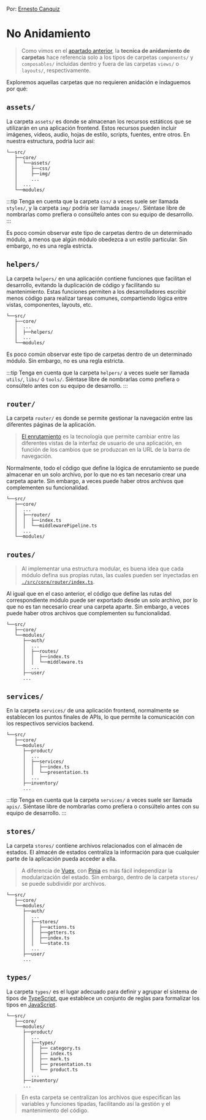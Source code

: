 Por: [Ernesto Canquiz](https://github.com/ecanquiz)

# No Anidamiento

>Como vimos en el [apartado anterior](./nesting.md), la **tecnica de anidamiento de carpetas** hace referencia solo a los tipos de carpetas `components/` y `composables/` incluidas dentro y fuera de las carpetas `views/` o `layouts/`, respectivamente.

Exploremos aquellas carpetas que no requieren anidación e indaguemos por qué:

## `assets/`

La carpeta `assets/` es donde se almacenan los recursos estáticos que se utilizarán en una aplicación frontend. Estos recursos pueden incluir imágenes, videos, audio, hojas de estilo, scripts, fuentes, entre otros. En nuestra estructura, podría lucir así:

```sh{3,4,5,6}
└──src/
   ├──core/
   │  └──assets/
   │     ├──css/
   │     ├──img/
   │     ...
   │  ...
   └──modules/
```

:::tip
Tenga en cuenta que la carpeta `css/` a veces suele ser llamada `styles/`, y la carpeta `img/` podría ser llamada `images/`. Siéntase libre de nombrarlas como prefiera o consúltelo antes con su equipo de desarrollo.
:::

Es poco común observar este tipo de carpetas dentro de un determinado módulo, a menos que algún módulo obedezca a un estilo particular. Sin embargo, no es una regla estricta.

## `helpers/`

La carpeta `helpers/` en una aplicación contiene funciones que facilitan el desarrollo, evitando la duplicación de código y facilitando su mantenimiento. Estas funciones permiten a los desarrolladores escribir menos código para realizar tareas comunes, compartiendo lógica entre vistas, componentes, layouts, etc.

```sh{4}
└──src/
   ├──core/
   │  ...
   │  ├──helpers/
   │  ...
   └──modules/
```

Es poco común observar este tipo de carpetas dentro de un determinado módulo. Sin embargo, no es una regla estricta.

:::tip
Tenga en cuenta que la carpeta `helpers/` a veces suele ser llamada `utils/`, `libs/` ó `tools/`. Siéntase libre de nombrarlas como prefiera o consúltelo antes con su equipo de desarrollo.
:::

## `router/`

La carpeta `router/` es donde se permite gestionar la navegación entre las diferentes páginas de la aplicación.

>[El enrutamiento](https://router.vuejs.org/) es la tecnología que permite cambiar entre las diferentes vistas de la interfaz de usuario de una aplicación, en función de los cambios que se produzcan en la URL de la barra de navegación.

Normalmente, todo el código que define la lógica de enrutamiento se puede almacenar en un solo archivo, por lo que no es tan necesario crear una carpeta aparte. Sin embargo, a veces puede haber otros archivos que complementen su funcionalidad.

```sh{4,5,6}
└──src/
   ├──core/
   │  ...
   │  ├──router/
   │  │  ├──index.ts
   │  │  └──middlewarePipeline.ts
   │  ...
   └──modules/
```

## `routes/`

>Al implementar una estructura modular, es buena idea que cada módulo defina sus propias rutas, las cuales pueden ser inyectadas en [`./src/core/router/index.ts`](./no-nesting.html#router).

Al igual que en el caso anterior, el código que define las rutas del correspondiente módulo puede ser exportado desde un solo archivo, por lo que no es tan necesario crear una carpeta aparte. Sin embargo, a veces puede haber otros archivos que complementen su funcionalidad.

```sh{6,7,8}
└──src/
   ├──core/
   └──modules/
      ├──auth/
      │  ...
      │  ├──routes/
      │  │  ├──index.ts
      │  │  └──middleware.ts
      │  ...
      ├──user/
      ...     
```

## `services/`

En la carpeta `services/` de una aplicación frontend, normalmente se establecen los puntos finales de APIs, lo que permite la comunicación con los respectivos servicios backend.

```sh{6,7,8}
└──src/
   ├──core/
   └──modules/
      ├──product/
      │  ...
      │  ├──services/
      │  │  ├──index.ts
      │  │  └──presentation.ts
      │  ...
      ├──inventory/
      ...     
```

:::tip
Tenga en cuenta que la carpeta `services/` a veces suele ser llamada `apis/`. Siéntase libre de nombrarlas como prefiera o consúltelo antes con su equipo de desarrollo.
:::

## `stores/`

La carpeta `stores/` contiene archivos relacionados con el almacén de estados. El almacén de estados centraliza la información para que cualquier parte de la aplicación pueda acceder a ella.

>A diferencia de [Vuex](https://vuex.vuejs.org/), con [Pinia](https://pinia.vuejs.org/) es más fácil independizar la modularización del estado. Sin embargo, dentro de la carpeta `stores/` se puede subdividir por archivos.

```sh{6,7,8,9,10}
└──src/
   ├──core/
   └──modules/
      ├──auth/
      │  ...
      │  ├──stores/
      │  │  ├──actions.ts
      │  │  ├──getters.ts        
      │  │  ├──index.ts
      │  │  └──state.ts
      │  ...         
      ├──user/
      ...     
```

## `types/`

La carpeta `types/` es el lugar adecuado para definir y agrupar el sistema de tipos de [TypeScript](https://ecanquiz.github.io/how-to-code-in-typescript/), que establece un conjunto de reglas para formalizar los tipos en [JavaScript](https://ecanquiz.github.io/how-to-code-in-javascript/).

```sh{6,7,8,9,10,11}
└──src/
   ├──core/
   └──modules/
      ├──product/
      │  ...
      │  ├──types/
      │  │  ├── category.ts
      │  │  ├── index.ts
      │  │  ├── mark.ts
      │  │  ├── presentation.ts
      │  │  └── product.ts
      │  ...
      ├──inventory/
      ...     
```

>En esta carpeta se centralizan los archivos que especifican las variables y funciones tipadas, facilitando así la gestión y el mantenimiento del código.
